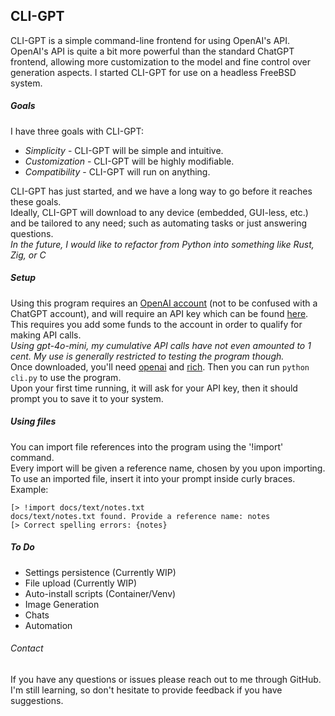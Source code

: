 ## CLI-GPT
CLI-GPT is a simple command-line frontend for using OpenAI's API.  
OpenAI's API is quite a bit more powerful than the standard ChatGPT frontend, allowing more customization to the model and fine control over generation aspects. I started CLI-GPT for use on a headless FreeBSD system.  

##### Goals  
I have three goals with CLI-GPT:    
 - *Simplicity*    - CLI-GPT will be simple and intuitive.
 - *Customization* - CLI-GPT will be highly modifiable. 
 - *Compatibility* - CLI-GPT will run on anything.  

CLI-GPT has just started, and we have a long way to go before it reaches these goals.  
Ideally, CLI-GPT will download to any device (embedded, GUI-less, etc.) and be tailored to any need; such as automating tasks or just answering questions.   
*In the future, I would like to refactor from Python into something like Rust, Zig, or C*  

##### Setup
Using this program requires an [OpenAI account](https://platform.openai.com/) (not to be confused with a ChatGPT account), and will require an API key which can be found [here](https://platform.openai.com/api-keys). This requires you add some funds to the account in order to qualify for making API calls.  
*Using gpt-4o-mini, my cumulative API calls have not even amounted to 1 cent. My use is generally restricted to testing the program though.*  
Once downloaded, you'll need [openai](https://pypi.org/project/openai/) and [rich](https://pypi.org/project/rich/). Then you can run ```python cli.py``` to use the program.  
Upon your first time running, it will ask for your API key, then it should prompt you to save it to your system.  

##### Using files
You can import file references into the program using the '!import' command.  
Every import will be given a reference name, chosen by you upon importing.  
To use an imported file, insert it into your prompt inside curly braces.  
Example:  
```
[> !import docs/text/notes.txt
docs/text/notes.txt found. Provide a reference name: notes
[> Correct spelling errors: {notes} 
```  
##### To Do
- Settings persistence (Currently WIP)
- File upload (Currently WIP)
- Auto-install scripts (Container/Venv)
- Image Generation
- Chats
- Automation

###### Contact
If you have any questions or issues please reach out to me through GitHub.  
I'm still learning, so don't hesitate to provide feedback if you have suggestions.  
